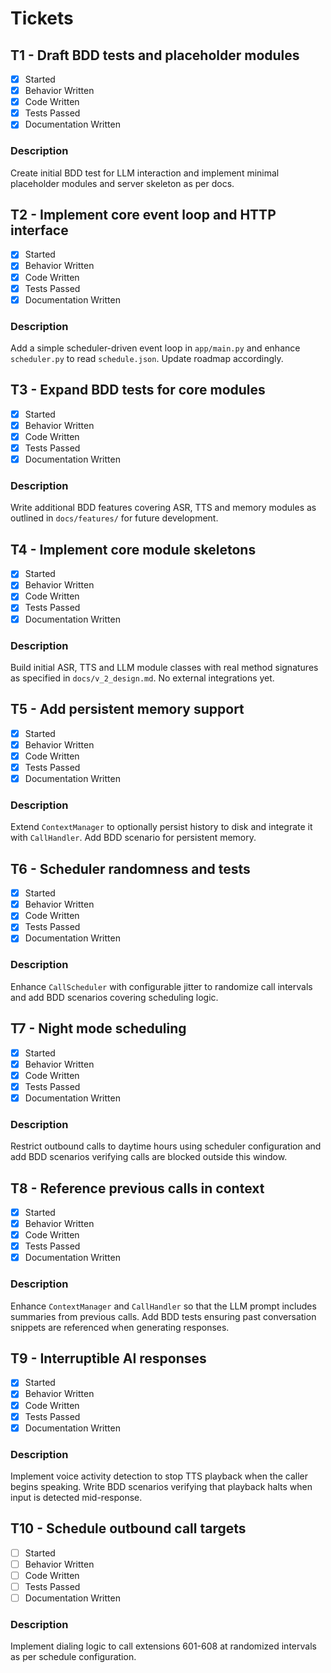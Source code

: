 # Tickets

## T1 - Draft BDD tests and placeholder modules
- [x] Started
- [x] Behavior Written
- [x] Code Written
- [x] Tests Passed
- [x] Documentation Written

### Description
Create initial BDD test for LLM interaction and implement minimal placeholder modules and server skeleton as per docs.


## T2 - Implement core event loop and HTTP interface
- [x] Started
- [x] Behavior Written
- [x] Code Written
- [x] Tests Passed
- [x] Documentation Written

### Description
Add a simple scheduler-driven event loop in `app/main.py` and enhance
`scheduler.py` to read `schedule.json`. Update roadmap accordingly.

## T3 - Expand BDD tests for core modules
- [x] Started
- [x] Behavior Written
- [x] Code Written
- [x] Tests Passed
- [x] Documentation Written

### Description
Write additional BDD features covering ASR, TTS and memory modules as
outlined in `docs/features/` for future development.

## T4 - Implement core module skeletons
- [x] Started
- [x] Behavior Written
- [x] Code Written
- [x] Tests Passed
- [x] Documentation Written

### Description
Build initial ASR, TTS and LLM module classes with real method signatures as specified in `docs/v_2_design.md`. No external integrations yet.

## T5 - Add persistent memory support
- [x] Started
- [x] Behavior Written
- [x] Code Written
- [x] Tests Passed
- [x] Documentation Written

### Description
Extend `ContextManager` to optionally persist history to disk and integrate it with `CallHandler`. Add BDD scenario for persistent memory.

## T6 - Scheduler randomness and tests
- [x] Started
- [x] Behavior Written
- [x] Code Written
- [x] Tests Passed
- [x] Documentation Written

### Description
Enhance `CallScheduler` with configurable jitter to randomize call intervals and
add BDD scenarios covering scheduling logic.

## T7 - Night mode scheduling
- [x] Started
- [x] Behavior Written
- [x] Code Written
- [x] Tests Passed
- [x] Documentation Written

### Description
Restrict outbound calls to daytime hours using scheduler configuration and add
BDD scenarios verifying calls are blocked outside this window.

## T8 - Reference previous calls in context
- [x] Started
- [x] Behavior Written
- [x] Code Written
- [x] Tests Passed
- [x] Documentation Written

### Description
Enhance `ContextManager` and `CallHandler` so that the LLM prompt includes
summaries from previous calls. Add BDD tests ensuring past conversation
snippets are referenced when generating responses.

## T9 - Interruptible AI responses
- [x] Started
- [x] Behavior Written
- [x] Code Written
- [x] Tests Passed
- [x] Documentation Written

### Description
Implement voice activity detection to stop TTS playback when the caller
begins speaking. Write BDD scenarios verifying that playback halts when
input is detected mid-response.

## T10 - Schedule outbound call targets
- [ ] Started
- [ ] Behavior Written
- [ ] Code Written
- [ ] Tests Passed
- [ ] Documentation Written

### Description
Implement dialing logic to call extensions 601-608 at randomized intervals as per schedule configuration.
